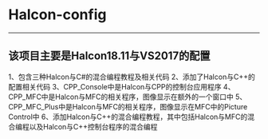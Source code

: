 # Halcon-config
-----------------------
该项目主要是Halcon18.11与VS2017的配置
--------------------------------
1、包含三种Halcon与C#的混合编程教程及相关代码
2、添加了Halcon与C++的配置相关代码
3、CPP_Console中是Halcon与CPP的控制台应用程序
4、CPP_MFC中是Halcon与MFC的相关程序，图像显示在额外的一个窗口中
5、CPP_MFC_Plus中是Halcon与MFC的相关程序，图像显示在MFC中的Picture Control中
6、添加Halcon与C++的混合编程教程，其中包括Halcon与MFC的混合编程以及Halcon与C++控制台程序的混合编程

